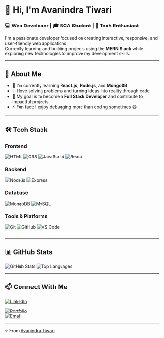 # 👋 Hi, I'm Avanindra Tiwari

### 💻 Web Developer | 🎓 BCA Student | 🚀 Tech Enthusiast  

I'm a passionate developer focused on creating interactive, responsive, and user-friendly web applications.  
Currently learning and building projects using the **MERN Stack** while exploring new technologies to improve my development skills.

---

## 🧠 About Me  
- 🌱 I’m currently learning **React.js**, **Node.js**, and **MongoDB**  
- 💡 I love solving problems and turning ideas into reality through code  
- 🎯 My goal is to become a **Full Stack Developer** and contribute to impactful projects  
- ⚡ Fun fact: I enjoy debugging more than coding sometimes 😄  

---

## 🛠️ Tech Stack  

### Frontend  
![HTML](https://img.shields.io/badge/-HTML5-E34F26?logo=html5&logoColor=white)
![CSS](https://img.shields.io/badge/-CSS3-1572B6?logo=css3)
![JavaScript](https://img.shields.io/badge/-JavaScript-F7DF1E?logo=javascript&logoColor=black)
![React](https://img.shields.io/badge/-React-61DAFB?logo=react&logoColor=black)

### Backend  
![Node.js](https://img.shields.io/badge/-Node.js-339933?logo=node.js&logoColor=white)
![Express](https://img.shields.io/badge/-Express-000000?logo=express&logoColor=white)

### Database  
![MongoDB](https://img.shields.io/badge/-MongoDB-47A248?logo=mongodb&logoColor=white)
![MySQL](https://img.shields.io/badge/-MySQL-4479A1?logo=mysql&logoColor=white)

### Tools & Platforms  
![Git](https://img.shields.io/badge/-Git-F05032?logo=git&logoColor=white)
![GitHub](https://img.shields.io/badge/-GitHub-181717?logo=github)
![VS Code](https://img.shields.io/badge/-VS_Code-0078D4?logo=visual-studio-code&logoColor=white)

---



---

## 📊 GitHub Stats  

![GitHub Stats](https://github-readme-stats.vercel.app/api?username=username&show_icons=true&theme=radical)
![Top Languages](https://github-readme-stats.vercel.app/api/top-langs/?username=username&layout=compact&theme=radical)

---

## 📫 Connect With Me  
[![LinkedIn](https://img.shields.io/badge/-LinkedIn-blue?logo=linkedin&logoColor=white)](https://www.linkedin.com/in/avanindra-tiwari-8ab19932a/)
 
[![Portfolio](https://img.shields.io/badge/-Portfolio-000?logo=vercel&logoColor=white)](https://your-portfolio-link.com)  
[![Email](https://img.shields.io/badge/-Email-D14836?logo=gmail&logoColor=white)](avaninadratiwari9@gamil.com)

---

⭐️ From [Avanindra Tiwari]([https://github.com/username](https://github.com/Avanindra-tiwari))
